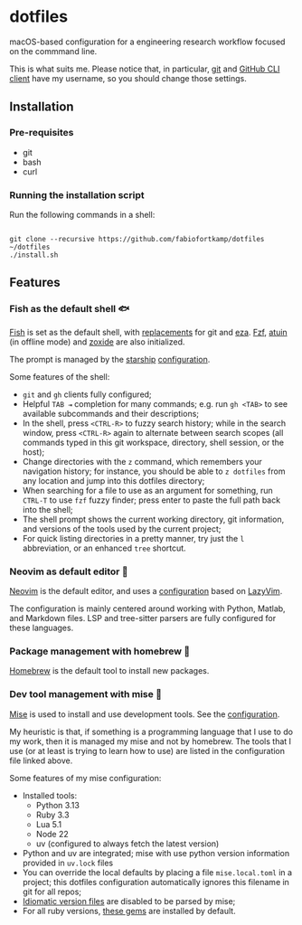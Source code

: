 # dotfiles

macOS-based configuration for a engineering research workflow focused on the commmand line.

This is what suits me. Please notice that, in particular, [git](./git/) and [GitHub CLI client](./gh/)
have my username, so you should change those settings.


## Installation

### Pre-requisites
- git
- bash
- curl

### Running the installation script

Run the following commands in a shell:
```shell

git clone --recursive https://github.com/fabiofortkamp/dotfiles ~/dotfiles
./install.sh
```

## Features

### Fish as the default shell 🐟

[Fish](https://fishshell.com/) is set as the default shell, with [replacements](./fish/.config/fish/config.fish)
for git and [eza](https://github.com/eza-community/eza). [Fzf](https://github.com/junegunn/fzf), [atuin](https://docs.atuin.sh/) (in offline mode) and [zoxide](https://github.com/ajeetdsouza/zoxide) are also initialized.

The prompt is managed by the [starship](https://starship.rs/guide/) [configuration](./starship/.config/starship.toml).

Some features of the shell:

- `git` and `gh` clients fully configured;
- Helpful `TAB ⇥` completion for many commands; e.g. run `gh <TAB>` to see available
subcommands and their descriptions;
- In the shell, press `<CTRL-R>` to fuzzy search history; while in the search window, press
`<CTRL-R>` again to alternate between search scopes (all commands typed in this git workspace, directory, shell session, or the host);
- Change directories with the `z` command, which remembers your navigation history; for instance, you should be able to `z dotfiles` from any location and jump into this dotfiles 
directory;
- When searching for a file to use as an argument for something, run `CTRL-T` to use `fzf` fuzzy finder; press enter to paste the full path back into the shell;
- The shell prompt shows the current working directory, git information, and versions of the tools used by the current project;
- For quick listing directories in a pretty manner, try just the `l` abbreviation, or an enhanced `tree` shortcut.

### Neovim as default editor 📝

[Neovim](https://neovim.io/) is the default editor, and uses a [configuration](/nvim/.config/nvim/) based on [LazyVim](https://www.lazyvim.org/).

The configuration is mainly centered around working with Python, Matlab, and Markdown files.
LSP and tree-sitter parsers are fully configured for these languages.

### Package management with homebrew 🍻

[Homebrew](https://brew.sh/) is the default tool to install new packages.

### Dev tool management with mise 🥙

[Mise](https://mise.jdx.dev/) is used to install and use development tools.
See the [configuration](./mise/.config/mise/config.toml).

My heuristic is that, if something is a programming language that I use to do my work, then
it is managed my mise and not by homebrew. The tools that I use (or at least is trying to learn how to use)
are listed in the configuration file linked above.

Some features of my mise configuration:

- Installed tools:
  - Python 3.13
  - Ruby  3.3
  - Lua 5.1
  - Node 22
  - uv (configured to always fetch the latest version)
- Python and uv are integrated; mise with use python version information provided in `uv.lock` files
- You can override the local defaults by placing a file `mise.local.toml` in a project;
this dotfiles configuration automatically ignores this filename in git for all repos;
- [Idiomatic version files](https://mise.jdx.dev/configuration.html#idiomatic-version-files) are 
disabled to be parsed by mise;
- For all ruby versions, [these gems](./default-gems) are installed by default.
